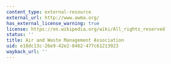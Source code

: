 ```yaml
---
content_type: external-resource
external_url: http://www.awma.org/
has_external_license_warning: true
license: https://en.wikipedia.org/wiki/All_rights_reserved
status: ''
title: Air and Waste Management Association
uid: e18dc13c-26e9-42e2-8462-477c61213923
wayback_url: ''
---
```


